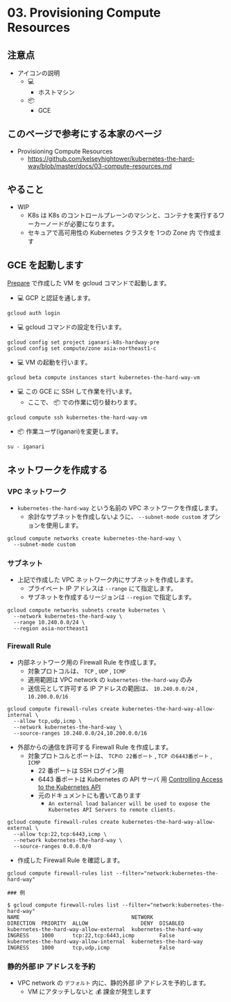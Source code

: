# 03. Provisioning Compute Resources

## 注意点

+ アイコンの説明
  + :computer:
    + ホストマシン
  + :package:
    + GCE

## このページで参考にする本家のページ

+ Provisioning Compute Resources
  + https://github.com/kelseyhightower/kubernetes-the-hard-way/blob/master/docs/03-compute-resources.md

## やること

+ WIP
  + K8s は K8s のコントロールプレーンのマシンと、コンテナを実行するワーカーノードが必要になります。
  + セキュアで高可用性の Kubernetes クラスタを 1つの Zone 内 で作成ます


## GCE を起動します

[Prepare](./00_prepare.md) で作成した VM を gcloud コマンドで起動します。

+ :computer: GCP と認証を通します。

```
gcloud auth login
```

+ :computer: gcloud コマンドの設定を行います。

```
gcloud config set project iganari-k8s-hardway-pre
gcloud config set compute/zone asia-northeast1-c
```

+ :computer: VM の起動を行います。

```
gcloud beta compute instances start kubernetes-the-hard-way-vm
```

+ :computer: この GCE に SSH して作業を行います。
  + ここで、 :package: での作業に切り替わります。

```
gcloud compute ssh kubernetes-the-hard-way-vm
```

+ :package: 作業ユーザ(iganari)を変更します。

```
su - iganari
```

## ネットワークを作成する

### VPC ネットワーク

+ `kubernetes-the-hard-way` という名前の VPC ネットワークを作成します。
  + 余計なサブネットを作成しないように、 `--subnet-mode custom` オプションを使用します。

```
gcloud compute networks create kubernetes-the-hard-way \
  --subnet-mode custom
```

### サブネット

+ 上記で作成した VPC ネットワーク内にサブネットを作成します。
  + プライベート IP アドレスは `--range` にて指定します。
  + サブネットを作成するリージョンは `--region` で指定します。

```
gcloud compute networks subnets create kubernetes \
  --network kubernetes-the-hard-way \
  --range 10.240.0.0/24 \
  --region asia-northeast1
```

### Firewall Rule

+ 内部ネットワーク用の Firewall Rule を作成します。
  + 対象プロトコルは、 `TCP` , `UDP` , `ICMP`
  + 適用範囲は VPC network の `kubernetes-the-hard-way` のみ
  + 送信元として許可する IP アドレスの範囲は、 `10.240.0.0/24` , `10.200.0.0/16`

```
gcloud compute firewall-rules create kubernetes-the-hard-way-allow-internal \
  --allow tcp,udp,icmp \
  --network kubernetes-the-hard-way \
  --source-ranges 10.240.0.0/24,10.200.0.0/16
```

+ 外部からの通信を許可する Firewall Rule を作成します。
  + 対象プロトコルとポートは、 `TCPの 22番ポート` , `TCP の6443番ポート` , `ICMP`
    + 22 番ポートは SSH ログイン用
    + 6443 番ポートは Kubernetes の API サーバ 用 [Controlling Access to the Kubernetes API](https://kubernetes.io/docs/reference/access-authn-authz/controlling-access/)
    + 元のドキュメントにも書いてあります
      + `An external load balancer will be used to expose the Kubernetes API Servers to remote clients.`

```
gcloud compute firewall-rules create kubernetes-the-hard-way-allow-external \
  --allow tcp:22,tcp:6443,icmp \
  --network kubernetes-the-hard-way \
  --source-ranges 0.0.0.0/0
```

+ 作成した Firewall Rule を確認します。

```
gcloud compute firewall-rules list --filter="network:kubernetes-the-hard-way"
```
```
### 例

$ gcloud compute firewall-rules list --filter="network:kubernetes-the-hard-way"
NAME                                    NETWORK                  DIRECTION  PRIORITY  ALLOW                 DENY  DISABLED
kubernetes-the-hard-way-allow-external  kubernetes-the-hard-way  INGRESS    1000      tcp:22,tcp:6443,icmp        False
kubernetes-the-hard-way-allow-internal  kubernetes-the-hard-way  INGRESS    1000      tcp,udp,icmp                False
```

### 静的外部 IP アドレスを予約

+ VPC network の `デフォルト` 内に、静的外部 IP アドレスを予約します。
  + VM にアタッチしないと :moneybag: 課金が発生します







